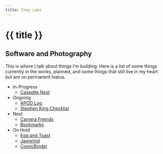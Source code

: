 ```yaml
---
title: Trey Labs
---
```


# {{ title }}

## Software and Photography

This is where [I](https://treypiepmeier.com/about) talk about things I’m building. Here is a list of some things currently in the works, planned, and some things that still live in my heart but are on permanent hiatus.

- In-Progress
    - [Cassette Nest](/cassettenest/)
- Ongoing
    - [APOD Log](/apod/)
    - [Stephen King Checklist](https://sk.listsofbooks.com)
- Next
    - [Camera Friends](/camerafriends/)
    - [Bookmarks](/bookmarks/)
- On Hold
    - [Egg and Toast](/eggandtoast/)
    - [Jawgrind](https://jawgrind.com)
    - [ComicBinder](/comicbinder/)
